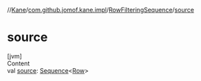//[Kane](../../index.md)/[com.github.jomof.kane.impl](../index.md)/[RowFilteringSequence](index.md)/[source](source.md)



# source  
[jvm]  
Content  
val [source](source.md): [Sequence](https://kotlinlang.org/api/latest/jvm/stdlib/kotlin.sequences/-sequence/index.html)<[Row](../../com.github.jomof.kane/-row/index.md)>  



